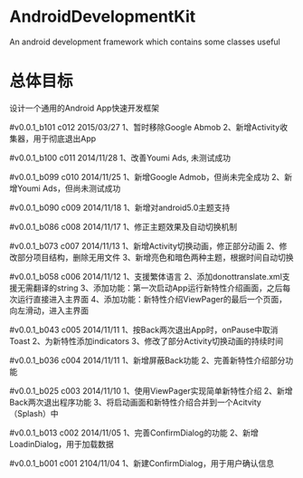 AndroidDevelopmentKit
=====================

An android development framework which contains some classes useful

总体目标
=====================
设计一个通用的Android App快速开发框架

#v0.0.1_b101 c012 2015/03/27
      1、暂时移除Google Abmob
      2、新增Activity收集器，用于彻底退出App
      
#v0.0.1_b100 c011 2014/11/28
      1、改善Youmi Ads, 未测试成功

#v0.0.1_b099 c010 2014/11/25
      1、新增Google Admob，但尚未完全成功
      2、新增Youmi Ads，但尚未测试成功
      
#v0.0.1_b090 c009 2014/11/18
      1、新增对android5.0主题支持
      
#v0.0.1_b086 c008 2014/11/17
      1、修正主题效果及自动切换机制
      
#v0.0.1_b073 c007 2014/11/13
      1、新增Activity切换动画，修正部分动画
      2、修改部分项目结构，删除无用文件
      3、新增亮色和暗色两种主题，根据时间自动切换
      
#v0.0.1_b058 c006 2014/11/12
      1、支援繁体语言
      2、添加donottranslate.xml支援无需翻译的string
      3、添加功能：第一次启动App运行新特性介绍画面，之后每次运行直接进入主界面
      4、添加功能：新特性介绍ViewPager的最后一个页面，向左滑动，进入主界面
      
#v0.0.1_b043 c005 2014/11/11
      1、按Back两次退出App时，onPause中取消Toast
      2、为新特性添加indicators
      3、修改了部分Activity切换动画的持续时间

#v0.0.1_b036 c004 2014/11/11
      1、新增屏蔽Back功能
      2、完善新特性介绍部分功能

#v0.0.1_b025 c003 2014/11/10
      1、使用ViewPager实现简单新特性介绍
      2、新增Back两次退出程序功能
      3、将启动画面和新特性介绍合并到一个Acitvity（Splash）中
      
#v0.0.1_b013 c002 2014/11/05
      1、完善ConfirmDialog的功能
      2、新增LoadinDialog，用于加载数据
      
#v0.0.1_b001 c001 2104/11/04
      1、新建ConfirmDialog，用于用户确认信息
